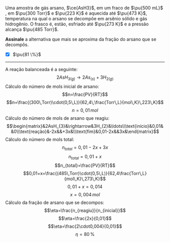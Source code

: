 Uma amostra de gás arsano, $\ce{AsH3}$, em um fraco de $\pu{500 mL}$ , em $\pu{300 Torr}$ e $\pu{223 K}$ é aquecida até $\pu{473 K}$, temperatura na qual o arsano se decompõe em arsênio sólido e gás hidrogênio. O frasco é, estão, esfriado até $\pu{273 K}$ e a pressão alcança $\pu{485 Torr}$.

**Assinale** a alternativa que mais se aproxima da fração do arsano que se decompôs.

- [x] $\pu{81 \%}$


---

A reação balanceada é a seguinte:
$$2AsH_{3(g)}\rightarrow 2As_{(s)}+3H_{2(g)}$$
Cálculo do número de mols inicial de arsano:
$$n=\frac{PV}{RT}$$
$$n=\frac{(300\,Torr)\cdot(0,5\,L)}{62,4\,\frac{Torr\,L}{mol\,K}\,223\,K}$$
$$n=0,01\,mol$$
Cálculo do número de mols de arsano que reagiu:
$$\begin{matrix}&2AsH_{3}&\rightarrow&3H_{2}&\ldots\\\text{início}&0,01&&0\\\text{reação}&-2x&&+3x&\\\text{fim}&0,01-2x&&3x&\end{matrix}$$
Cálculo do número de mols total:
$$n_{total}=0,01-2x+3x$$
$$n_{total}=0,01+x$$
$$n_{total}=\frac{PV}{RT}$$
$$0,01+x=\frac{(485\,Torr)\cdot(0,5\,L)}{62,4\frac{Torr\,L}{mol\,K}\,273\,K}$$
$$0,01+x=0,014$$
$$x=0,004\,mol$$
Cálculo da fração de arsano que se decompos:
$$\eta=\frac{n_{reagiu}}{n_{inicial}}$$
$$\eta=\frac{2x}{0,01}$$
$$\eta=\frac{2\cdot0,004}{0,01}$$
$$\eta=80\,\%$$
